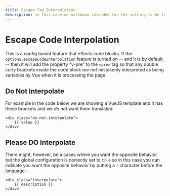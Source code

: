 ```yaml
---
title: Escape Tag Interpolation
description: in this case we markdown intended for the setting to be turned on
---
```


# Escape Code Interpolation

This is a config based feature that effects code blocks. If the `options.escapeCodeInterpolation` feature is turned on -- and it is by default -- then it will add the property "v-pre" to the `<pre>` tag so that any double curly brackets inside the code block _are not_ mistakenly interpreted as being variables by Vue when it is processing the page.


## Do Not Interpolate

For example in the code below we are showing a VueJS template and it has these brackets and we _do not_ want them translated:

```vue
<div class="do-not-interpolate">
    {{ value }}
</div>
```

## Please DO Interpolate

There might, however, be a cases where you want the opposite behavior but the global configuration is correctly set to `true` so in this case you can indicate you want the opposite behavior by putting a `!` character before the language:

```!vue
<div class="interpolate">
    {{ description }}
</div>
```


